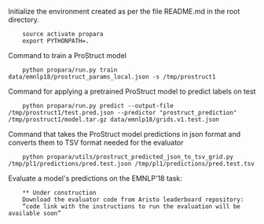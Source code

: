 Initialize the environment created as per the file README.md in the root directory.
```
    source activate propara
    export PYTHONPATH=.
```

Command to train a ProStruct model

```
    python propara/run.py train data/emnlp18/prostruct_params_local.json -s /tmp/prostruct1
```

Command for applying a pretrained ProStruct model to predict labels on test

```
    python propara/run.py predict --output-file /tmp/prostruct1/test.pred.json --predictor "prostruct_prediction" /tmp/prostruct1/model.tar.gz data/emnlp18/grids.v1.test.json
```

Command that takes the ProStruct model predictions in json format and converts them to TSV format needed for the evaluator

```
    python propara/utils/prostruct_predicted_json_to_tsv_grid.py /tmp/pl1/predictions/pred.test.json /tmp/pl1/predictions/pred.test.tsv
```

Evaluate a model's predictions on the EMNLP'18 task:

```
    ** Under construction
    Download the evaluator code from Aristo leaderboard repository:
    “code link with the instructions to run the evaluation will be available soon”

```